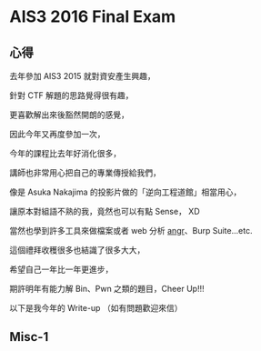 # AIS3 2016 Final Exam

## 心得

去年參加 AIS3 2015 就對資安產生興趣，

針對 CTF 解題的思路覺得很有趣，

更喜歡解出來後豁然開朗的感覺，

因此今年又再度參加一次，

今年的課程比去年好消化很多，

講師也非常用心把自己的專業傳授給我們，

像是 Asuka Nakajima 的投影片做的「逆向工程道館」相當用心，

讓原本對組語不熟的我，竟然也可以有點 Sense， XD

當然也學到許多工具來做檔案或者 web 分析 [angr](https://github.com/angr)、Burp Suite...etc.

這個禮拜收穫很多也結識了很多大大，

希望自己一年比一年更進步，

期許明年有能力解 Bin、Pwn 之類的題目，Cheer Up!!!

以下是我今年的 Write-up （如有問題歡迎來信）

## Misc-1 

